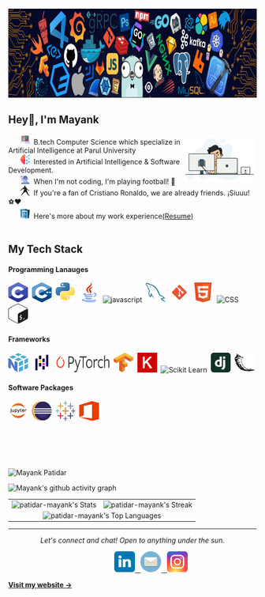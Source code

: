<p align="center"><img src="header.png" width="1380px" height="180px"></p>

<h2 align="left">Hey👋, I'm Mayank</h2>
<!--Intro Section-->
<img src="intro.gif" width="30%" align="right">

&nbsp;&nbsp;&nbsp;&nbsp;&nbsp;&nbsp;<img src="icons/cs.svg" alt="C" width="20" height="20" />&nbsp;&nbsp;B.tech Computer Science which specialize in Artificial Intelligence at Parul University<br>
&nbsp;&nbsp;&nbsp;&nbsp;&nbsp;&nbsp;<img src="icons/ai.svg" alt="C" width="20" height="20" />&nbsp;&nbsp;Interested in Artificial Intelligence & Software Development.<br>
&nbsp;&nbsp;&nbsp;&nbsp;&nbsp;&nbsp;<img src="icons/dj.svg" alt="C" width="20" height="20" />&nbsp;&nbsp;When I'm not coding, I'm playing football! 🥅<br>
&nbsp;&nbsp;&nbsp;&nbsp;&nbsp;&nbsp;<img src="icons/cr7.png" alt="C" width="20" height="20" />&nbsp;&nbsp;If you're a fan of Cristiano Ronaldo, we are already friends. ¡Siuuu! ⚽️❤️<br>
&nbsp;&nbsp;&nbsp;&nbsp;&nbsp;&nbsp;<img src="icons/cv.svg" alt="C" width="20" height="20" />&nbsp;&nbsp;Here's more about my work experience[(Resume)](https://drive.google.com/file/d/1UmHL0uaPpT7LAQo9vy-u4cyZguZPxZLC/view?usp=sharing) <br><br>

<!--Skills Section-->
## My Tech Stack
<p align="left">
	<h4> Programming Lanauges</h4><p>
	<img src="icons/c.svg" alt="C" width="40" height="40" />&nbsp;
	<img src="icons/cpp.svg" alt="C++" width="40" height="40" />&nbsp;
	<img src="icons/python1.png" alt="python" width="40" height="40" />&nbsp;
	<img src="icons/java.svg" alt="java" width="40" height="40" />&nbsp;
	<img src="https://upload.wikimedia.org/wikipedia/commons/thumb/9/99/Unofficial_JavaScript_logo_2.svg/1024px-Unofficial_JavaScript_logo_2.svg.png" alt="javascript" width="40" height="40" />&nbsp;
	<img src="icons/mysql.svg" alt="SQL" width="40" height="40" />&nbsp;
	<img src="icons/git.svg" alt="Git" width="40" height="40" />&nbsp;
	<img src="icons/html.svg" alt="HTML" width="40" height="40" />&nbsp;
	<img src="icons/css.svg" alt="CSS" width="40" height="40" />&nbsp;
	<img src="icons/bash1.svg" alt="Bash" width="40" height="40" />&nbsp;</p>
	<h4> Frameworks</h4><p>
	<img src="icons/numpy.svg" alt="Numpy" width="40" height="40" />&nbsp;
	<img src="icons/pandas.svg" alt="Pandas" width="40" height="40" />&nbsp;	
	<img src="icons/pytorch.png" alt="PyTorch" width="110" height="35" />&nbsp;
	<img src="icons/tensorflow-tf.svg" alt="TensorFlow" width="40" height="40" />&nbsp;
	<img src="icons/keras.svg" alt="Keras" width="40" height="40" />&nbsp;
	<img src="https://encrypted-tbn0.gstatic.com/images?q=tbn:ANd9GcRsQj0hduxaEy__M-5Q7s8QxV9vXON9ML27BKcAyK57yA&s" alt="Scikit Learn" width="60" height="40" />&nbsp;
	<img src="icons/django.svg" alt="Django" width="40" height="40" />&nbsp;
	<img src="icons/flask.svg" alt="Flask" width="40" height="40" />&nbsp;
<!-- 	<img src="icons/matplotlib.svg" alt="Matplotlib" width="60" height="40" />&nbsp;</p> -->
    <h4>Software Packages</h4><p>
	<img src="icons/jupyter.png" alt="Jupyter" width="40" height="40" />&nbsp;
	<img src="icons/eclipse.svg" alt="eclipse" width="40" height="40" />&nbsp;
	<img src="icons/tableau.svg" alt="Tableau" width="40" height="40" />&nbsp;
	<img src="icons/office.svg" alt="Office" width="40" height="40" />&nbsp;</p>
</p><br>

	
<!-- <img align="right" src="https://res.cloudinary.com/murshidazher/image/upload/w_auto,dpr_1.0,c_scale,f_webp,fl_awebp.progressive.progressive:semi,f_webp,fl_awebp,q_100/readme-peace.png" height="140" title="Peace" /> -->
</p><br><br>

<!-- Profile Views -->

<p align="left"><img src="https://komarev.com/ghpvc/?username=patidar-mayank&label=Profile%20views&color=0e75b6&style=flat" alt="Mayank Patidar" height=21px/></p>



![Mayank's github activity graph](https://github-readme-activity-graph.vercel.app/graph?username=patidar-mayank&theme=chartreuse-dark)

<table>
  <tr>
    <td>
      <img src="https://github-readme-stats.vercel.app/api?username=patidar-mayank&theme=highcontrast&show_icons=true&hide_border=false&count_private=true" alt="patidar-mayank's Stats">
    </td>
    <td>
      <img src="https://github-readme-streak-stats.herokuapp.com/?user=patidar-mayank&theme=highcontrast&hide_border=false" alt="patidar-mayank's Streak">
    </td>
  </tr>
  <tr>
    <td colspan="2" align="center">
      <img src="https://github-readme-stats.vercel.app/api/top-langs/?username=patidar-mayank&theme=highcontrast&show_icons=true&hide_border=false&layout=compact" alt="patidar-mayank's Top Languages">
    </td>
  </tr>
</table>

<!--Connect Section-->
<hr>
<p align="center">
<i>Let's connect and chat! Open to anything under the sun.</i><br>
<p align="center">
	&nbsp;&nbsp;&nbsp;&nbsp;&nbsp;&nbsp;&nbsp;&nbsp;&nbsp;&nbsp;&nbsp;&nbsp;&nbsp;&nbsp;&nbsp;&nbsp;&nbsp;&nbsp;
	<a href="https://www.linkedin.com/in/patidar-mayank/">
		<img alt="Mayank Patidar - LinkedIn" width="42px" src="icons/linkedin.svg"/>
	</a>
	<a href="mailto:mayankmaik6@gmail.com">
		&nbsp;&nbsp;<img alt="Mayank Patidar - Mail" width="42px" src="icons/email.svg"/>
	</a>
	<a href="https://instagram.com/_maik_0121">
		&nbsp;&nbsp;<img alt="Mayank Patidar - Instagram" width="42px" src="icons/ig.svg"/>
	</a>



**[Visit my website &rarr;](#)**
